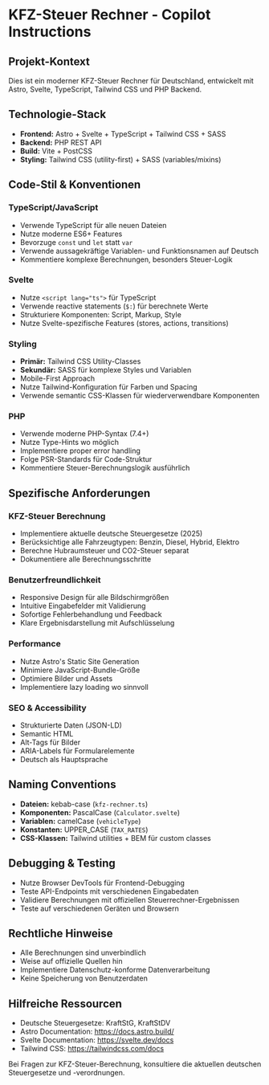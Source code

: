 <!-- Use this file to provide workspace-specific custom instructions to Copilot. For more details, visit https://code.visualstudio.com/docs/copilot/copilot-customization#_use-a-githubcopilotinstructionsmd-file -->

# KFZ-Steuer Rechner - Copilot Instructions

## Projekt-Kontext
Dies ist ein moderner KFZ-Steuer Rechner für Deutschland, entwickelt mit Astro, Svelte, TypeScript, Tailwind CSS und PHP Backend.

## Technologie-Stack
- **Frontend:** Astro + Svelte + TypeScript + Tailwind CSS + SASS
- **Backend:** PHP REST API
- **Build:** Vite + PostCSS
- **Styling:** Tailwind CSS (utility-first) + SASS (variables/mixins)

## Code-Stil & Konventionen

### TypeScript/JavaScript
- Verwende TypeScript für alle neuen Dateien
- Nutze moderne ES6+ Features
- Bevorzuge `const` und `let` statt `var`
- Verwende aussagekräftige Variablen- und Funktionsnamen auf Deutsch
- Kommentiere komplexe Berechnungen, besonders Steuer-Logik

### Svelte
- Nutze `<script lang="ts">` für TypeScript
- Verwende reactive statements (`$:`) für berechnete Werte
- Strukturiere Komponenten: Script, Markup, Style
- Nutze Svelte-spezifische Features (stores, actions, transitions)

### Styling
- **Primär:** Tailwind CSS Utility-Classes
- **Sekundär:** SASS für komplexe Styles und Variablen
- Mobile-First Approach
- Nutze Tailwind-Konfiguration für Farben und Spacing
- Verwende semantic CSS-Klassen für wiederverwendbare Komponenten

### PHP
- Verwende moderne PHP-Syntax (7.4+)
- Nutze Type-Hints wo möglich
- Implementiere proper error handling
- Folge PSR-Standards für Code-Struktur
- Kommentiere Steuer-Berechnungslogik ausführlich

## Spezifische Anforderungen

### KFZ-Steuer Berechnung
- Implementiere aktuelle deutsche Steuergesetze (2025)
- Berücksichtige alle Fahrzeugtypen: Benzin, Diesel, Hybrid, Elektro
- Berechne Hubraumsteuer und CO2-Steuer separat
- Dokumentiere alle Berechnungsschritte

### Benutzerfreundlichkeit
- Responsive Design für alle Bildschirmgrößen
- Intuitive Eingabefelder mit Validierung
- Sofortige Fehlerbehandlung und Feedback
- Klare Ergebnisdarstellung mit Aufschlüsselung

### Performance
- Nutze Astro's Static Site Generation
- Minimiere JavaScript-Bundle-Größe
- Optimiere Bilder und Assets
- Implementiere lazy loading wo sinnvoll

### SEO & Accessibility
- Strukturierte Daten (JSON-LD)
- Semantic HTML
- Alt-Tags für Bilder
- ARIA-Labels für Formularelemente
- Deutsch als Hauptsprache

## Naming Conventions
- **Dateien:** kebab-case (`kfz-rechner.ts`)
- **Komponenten:** PascalCase (`Calculator.svelte`)
- **Variablen:** camelCase (`vehicleType`)
- **Konstanten:** UPPER_CASE (`TAX_RATES`)
- **CSS-Klassen:** Tailwind utilities + BEM für custom classes

## Debugging & Testing
- Nutze Browser DevTools für Frontend-Debugging
- Teste API-Endpoints mit verschiedenen Eingabedaten
- Validiere Berechnungen mit offiziellen Steuerrechner-Ergebnissen
- Teste auf verschiedenen Geräten und Browsern

## Rechtliche Hinweise
- Alle Berechnungen sind unverbindlich
- Weise auf offizielle Quellen hin
- Implementiere Datenschutz-konforme Datenverarbeitung
- Keine Speicherung von Benutzerdaten

## Hilfreiche Ressourcen
- Deutsche Steuergesetze: KraftStG, KraftStDV
- Astro Documentation: https://docs.astro.build/
- Svelte Documentation: https://svelte.dev/docs
- Tailwind CSS: https://tailwindcss.com/docs

Bei Fragen zur KFZ-Steuer-Berechnung, konsultiere die aktuellen deutschen Steuergesetze und -verordnungen.
